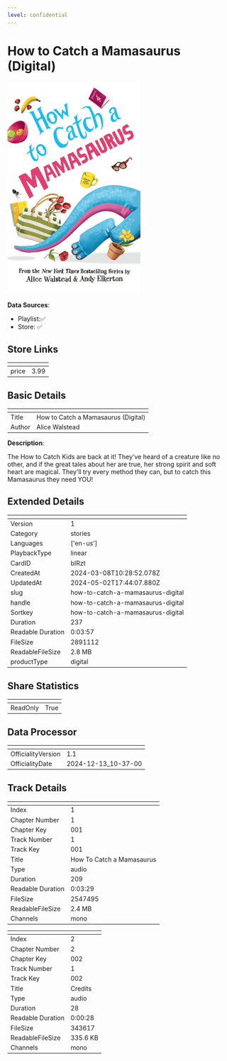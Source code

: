```yaml
---
level: confidential
---
```

# How to Catch a Mamasaurus (Digital)

![card_[bIRzt].png](../../img/cards/card_[bIRzt].png)

**Data Sources**: 

- Playlist:✅
- Store: ✅


## Store Links

| <!-- --> | <!-- --> |
| - | - |
| price | 3.99 |


## Basic Details

| <!-- --> | <!-- --> |
| - | - |
| Title | How to Catch a Mamasaurus (Digital) |
| Author | Alice Walstead |

**Description**:

The How to Catch Kids are back at it! They’ve heard of a creature like no other, and if the great tales about her are true, her strong spirit and soft heart are magical. They’ll try every method they can, but to catch this Mamasaurus they need YOU!


## Extended Details

| <!-- --> | <!-- --> |
| - | - |
| Version | 1 |
| Category | stories |
| Languages | ['en-us'] |
| PlaybackType | linear |
| CardID | bIRzt |
| CreatedAt | 2024-03-08T10:28:52.078Z |
| UpdatedAt | 2024-05-02T17:44:07.880Z |
| slug | how-to-catch-a-mamasaurus-digital |
| handle | how-to-catch-a-mamasaurus-digital |
| Sortkey | how-to-catch-a-mamasaurus-digital |
| Duration | 237 |
| Readable Duration | 0:03:57 |
| FileSize | 2891112 |
| ReadableFileSize | 2.8 MB |
| productType | digital |


## Share Statistics

| <!-- --> | <!-- --> |
| - | - |
| ReadOnly | True |


## Data Processor

| <!-- --> | <!-- --> |
| - | - |
| OfficialityVersion | 1.1
| OfficialityDate | 2024-12-13_10-37-00


## Track Details

| <!-- --> | <!-- --> |
| - | - |
| Index | 1 |
| Chapter Number | 1 |
| Chapter Key | 001 |
| Track Number | 1 |
| Track Key | 001 |
| Title | How To Catch a Mamasaurus |
| Type | audio |
| Duration | 209 |
| Readable Duration | 0:03:29 |
| FileSize | 2547495 |
| ReadableFileSize | 2.4 MB |
| Channels | mono |

| <!-- --> | <!-- --> |
| - | - |
| Index | 2 |
| Chapter Number | 2 |
| Chapter Key | 002 |
| Track Number | 1 |
| Track Key | 002 |
| Title | Credits |
| Type | audio |
| Duration | 28 |
| Readable Duration | 0:00:28 |
| FileSize | 343617 |
| ReadableFileSize | 335.6 KB |
| Channels | mono |

